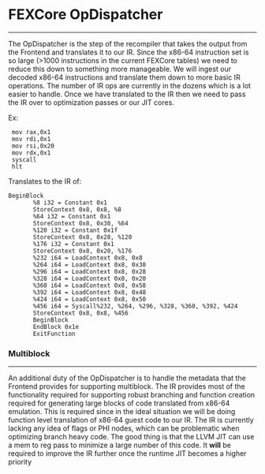 # FEXCore OpDispatcher
---
The OpDispatcher is the step of the recompiler that takes the output from the Frontend and translates it to our IR.
Since the x86-64 instruction set is so large (>1000 instructions in the current FEXCore tables) we need to reduce this down to something more manageable.
We will ingest our decoded x86-64 instructions and translate them down to more basic IR operations. The number of IR ops are currently in the dozens which is a lot easier to handle.
Once we have translated to the IR then we need to pass the IR over to optimization passes or our JIT cores.

Ex:
```
 mov rax,0x1
 mov rdi,0x1
 mov rsi,0x20
 mov rdx,0x1
 syscall 
 hlt
 ```
 Translates to the IR of:
 ```
BeginBlock
        %8 i32 = Constant 0x1
        StoreContext 0x8, 0x8, %8
        %64 i32 = Constant 0x1
        StoreContext 0x8, 0x30, %64
        %120 i32 = Constant 0x1f
        StoreContext 0x8, 0x28, %120
        %176 i32 = Constant 0x1
        StoreContext 0x8, 0x20, %176
        %232 i64 = LoadContext 0x8, 0x8
        %264 i64 = LoadContext 0x8, 0x30
        %296 i64 = LoadContext 0x8, 0x28
        %328 i64 = LoadContext 0x8, 0x20
        %360 i64 = LoadContext 0x8, 0x58
        %392 i64 = LoadContext 0x8, 0x48
        %424 i64 = LoadContext 0x8, 0x50
        %456 i64 = Syscall%232, %264, %296, %328, %360, %392, %424
        StoreContext 0x8, 0x8, %456
        BeginBlock
        EndBlock 0x1e
        ExitFunction
```
### Multiblock
---
An additional duty of the OpDispatcher is to handle the metadata that the Frontend provides for supporting multiblock.
The IR provides most of the functionality required for supporting robust branching and function creation required for generating large blocks of code translated from x86-64 emulation.
This is required since in the ideal situation we will be doing function level translation of x86-64 guest code to our IR.
The IR is currently lacking any idea of flags or PHI nodes, which can be problematic when optimizing branch heavy code. The good thing is that the LLVM JIT can use a mem to reg pass to minimize a large number of this code.
It **will** be required to improve the IR further once the runtime JIT becomes a higher priority
